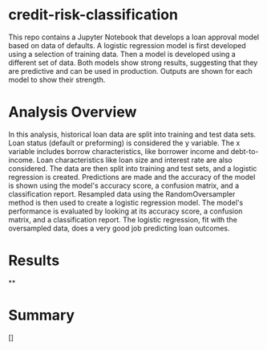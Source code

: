 # credit-risk-classification

This repo contains a Jupyter Notebook that develops a loan approval model based on data of defaults. A logistic regression model is first developed using a selection of training data. Then a model is developed using a different set of data. Both models show strong results, suggesting that they are predictive and can be used in production. Outputs are shown for each model to show their strength.

# Analysis Overview

In this analysis, historical loan data are split into training and test data sets. Loan status (default or preforming) is considered the y variable. The x variable includes borrow characteristics, like borrower income and debt-to-income. Loan characteristics like loan size and interest rate are also considered. The data are then split into training and test sets, and a logistic regression is created. Predictions are made and the accuracy of the model is shown using the model's accuracy score, a confusion matrix, and a classification report. Resampled data using the RandomOversampler method is then used to create a logistic regression model. The model's performance is evaluated by looking at its accuracy score, a confusion matrix, and a classification report. The logistic regression, fit with the oversampled data, does a very good job predicting loan outcomes.

# Results

**

# Summary

[]
